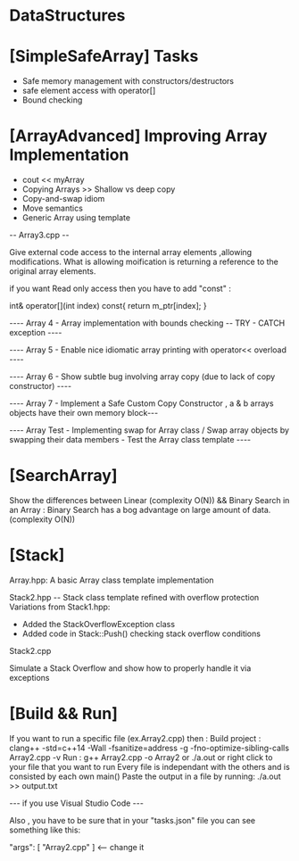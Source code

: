 # DataStructures

# [SimpleSafeArray] Tasks 
- Safe memory management with constructors/destructors
- safe element access with operator[]
- Bound checking

# [ArrayAdvanced] Improving Array Implementation 
- cout << myArray
- Copying Arrays >> Shallow vs deep copy
- Copy-and-swap idiom
- Move semantics
- Generic Array<T> using template

-- Array3.cpp -- 

Give external code access to the internal array elements ,allowing modifications.
What is allowing moification is returning a reference to the original array elements.

if you want Read only access then you have to add "const" :

int& operator[](int index) const{
      return m_ptr[index];
  }

---- Array 4 - Array implementation with bounds checking -- TRY - CATCH exception ----

---- Array 5 - Enable nice idiomatic array printing with operator<< overload ----

---- Array 6 - Show subtle bug involving array copy (due to lack of copy constructor) ----

---- Array 7 - Implement a Safe Custom Copy Constructor , a & b arrays objects have their own memory   block---

---- Array Test - Implementing swap for Array class / 
Swap array objects by swapping their data members - Test the Array<T> class template ----

# [SearchArray]
Show the differences between Linear (complexity O(N)) && Binary Search in an Array : 
Binary Search has a bog advantage on large amount of data. (complexity O(N))

# [Stack]

Array.hpp: A basic Array<T> class template implementation

Stack2.hpp -- Stack class template refined with overflow protection
Variations from Stack1.hpp:
- Added the StackOverflowException class
- Added code in Stack::Push() checking stack overflow conditions

Stack2.cpp

Simulate a Stack Overflow and show how to properly handle it via exceptions


# [Build && Run] 
If you want to run a specific file (ex.Array2.cpp) then :
Build project : clang++ -std=c++14 -Wall -fsanitize=address -g -fno-optimize-sibling-calls Array2.cpp -v
Run : g++ Array2.cpp -o Array2 or ./a.out or right click to your file that you want to run
Every file is independant with the others and is consisted by each own main()
Paste the output in a file by running: ./a.out >> output.txt


--- if you use Visual Studio Code --- 

Also , you have to be sure that in your "tasks.json" file you can see something like this: 

"args": [ "Array2.cpp"  ] <-- change it 





